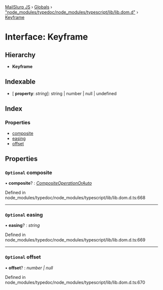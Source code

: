 [MailSlurp JS](../README.md) › [Globals](../globals.md) › ["node_modules/typedoc/node_modules/typescript/lib/lib.dom.d"](../modules/_node_modules_typedoc_node_modules_typescript_lib_lib_dom_d_.md) › [Keyframe](_node_modules_typedoc_node_modules_typescript_lib_lib_dom_d_.keyframe.md)

# Interface: Keyframe

## Hierarchy

* **Keyframe**

## Indexable

* \[ **property**: *string*\]: string | number | null | undefined

## Index

### Properties

* [composite](_node_modules_typedoc_node_modules_typescript_lib_lib_dom_d_.keyframe.md#optional-composite)
* [easing](_node_modules_typedoc_node_modules_typescript_lib_lib_dom_d_.keyframe.md#optional-easing)
* [offset](_node_modules_typedoc_node_modules_typescript_lib_lib_dom_d_.keyframe.md#optional-offset)

## Properties

### `Optional` composite

• **composite**? : *[CompositeOperationOrAuto](../modules/_node_modules_typedoc_node_modules_typescript_lib_lib_dom_d_.md#compositeoperationorauto)*

Defined in node_modules/typedoc/node_modules/typescript/lib/lib.dom.d.ts:668

___

### `Optional` easing

• **easing**? : *string*

Defined in node_modules/typedoc/node_modules/typescript/lib/lib.dom.d.ts:669

___

### `Optional` offset

• **offset**? : *number | null*

Defined in node_modules/typedoc/node_modules/typescript/lib/lib.dom.d.ts:670

